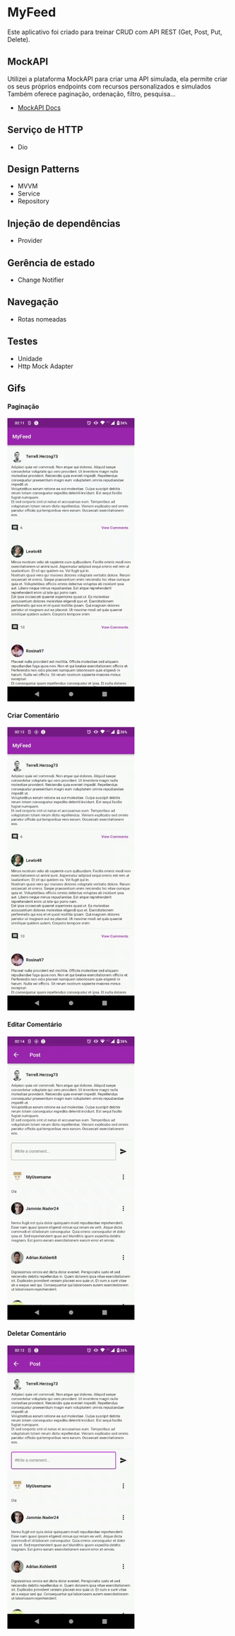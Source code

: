 # MyFeed

Este aplicativo foi criado para treinar CRUD com API REST (Get, Post, Put, Delete).

## MockAPI

Utilizei a plataforma MockAPI para criar uma API simulada, ela permite criar os seus próprios endpoints com recursos personalizados e simulados <br/>
Também oferece paginação, ordenação, filtro, pesquisa...<br/>

- [MockAPI Docs](https://mockapi.io/docs)

## Serviço de HTTP
- Dio

## Design Patterns

- MVVM
- Service
- Repository

## Injeção de dependências

- Provider

## Gerência de estado

- Change Notifier

## Navegação

- Rotas nomeadas

## Testes

- Unidade
- Http Mock Adapter

## Gifs
  
  #### Paginação
  ![Paginação](https://github.com/ArlysthonFeitosa/MyFeed-API-CRUD/blob/master/project_gifs/pagination.gif)<br/>
  
  #### Criar Comentário
  ![Criar Comentário](https://github.com/ArlysthonFeitosa/MyFeed-API-CRUD/blob/master/project_gifs/post.gif)<br/>
  
  #### Editar Comentário
  ![Editar Comentário](https://github.com/ArlysthonFeitosa/MyFeed-API-CRUD/blob/master/project_gifs/edit.gif)<br/>
  
  #### Deletar Comentário
  ![Deletar Comentário](https://github.com/ArlysthonFeitosa/MyFeed-API-CRUD/blob/master/project_gifs/delete.gif)<br/>
